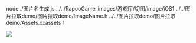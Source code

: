 node ./图片名生成.js ../../RapooGame_images/游戏厅/切图/image/iOS1 ../../图片拉取demo/图片拉取demo/ImageName.h ../../图片拉取demo/图片拉取demo/Assets.xcassets 1

![](http://ocszpmu6u.bkt.clouddn.com/jxAgYyk8rE.gif)
